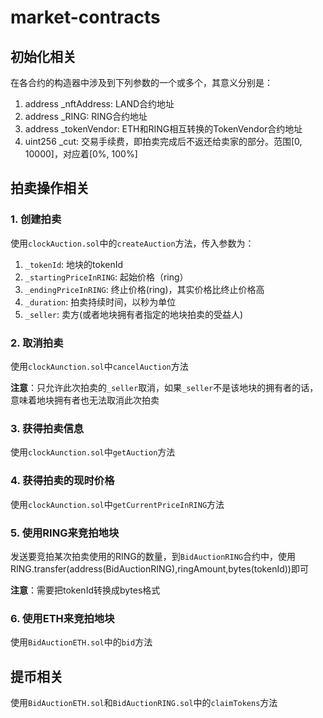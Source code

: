 # market-contracts

## 初始化相关
在各合约的构造器中涉及到下列参数的一个或多个，其意义分别是：
1. address _nftAddress: LAND合约地址
2. address _RING: RING合约地址
3. address _tokenVendor: ETH和RING相互转换的TokenVendor合约地址
4. uint256 _cut: 交易手续费，即拍卖完成后不返还给卖家的部分。范围[0, 10000]，对应着[0%, 100%]


## 拍卖操作相关
### 1. 创建拍卖
使用`clockAuction.sol`中的`createAuction`方法，传入参数为：
1. `_tokenId`: 地块的tokenId
2. `_startingPriceInRING`: 起始价格（ring）
3. `_endingPriceInRING`: 终止价格(ring)，其实价格比终止价格高
4. `_duration`: 拍卖持续时间，以秒为单位
5. `_seller`: 卖方(或者地块拥有者指定的地块拍卖的受益人)

### 2. 取消拍卖
使用`clockAunction.sol`中`cancelAuction`方法

**注意**：只允许此次拍卖的`_seller`取消，如果`_seller`不是该地块的拥有者的话，意味着地块拥有者也无法取消此次拍卖

### 3. 获得拍卖信息
使用`clockAunction.sol`中`getAuction`方法

### 4. 获得拍卖的现时价格
使用`clockAunction.sol`中`getCurrentPriceInRING`方法

### 5. 使用RING来竞拍地块
发送要竞拍某次拍卖使用的RING的数量，到`BidAuctionRING`合约中，使用RING.transfer(address(BidAuctionRING),ringAmount,bytes(tokenId))即可

**注意**：需要把tokenId转换成bytes格式

### 6. 使用ETH来竞拍地块
使用`BidAuctionETH.sol`中的`bid`方法


## 提币相关
使用`BidAuctionETH.sol`和`BidAuctionRING.sol`中的`claimTokens`方法